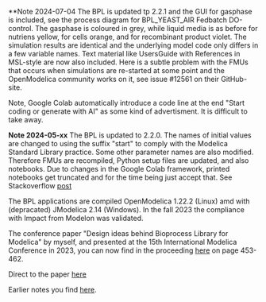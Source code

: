 **Note 2024-07-04
The BPL is updated tp 2.2.1 and the GUI for gasphase is included, see the process diagram for BPL\_YEAST\_AIR Fedbatch DO-control. The gasphase is coloured in grey, while liquid media is as before for nutriens yellow, for cells orange, and for recombinant product violet. The simulation results are identical and the underlying model code only differs in a few variable names. Text material like UsersGuide with References in MSL-style are now also included. Here is a subtle problem with the FMUs that occurs when simulations are re-started at some point and the OpenModelica community works on it, see issue #12561 on their GitHub-site.

Note, Google Colab automatically introduce a code line at the end "Start coding or generate with AI" as some kind of advertisment. It is difficult to take away.


**Note 2024-05-xx**
The BPL is updated to 2.2.0. The names of initial values are changed to using the suffix "start" to comply with the Modelica Standard Library practice. Some other parameter names are also modified. Therefore FMUs are recompiled, Python setup files are updated, and also notebooks. Due to changes in the Google Colab framework, printed notebooks get truncated and for the time being just accept that. See Stackoverflow 
[post](https://stackoverflow.com/questions/77860909/how-to-avoid-truncation-of-jupyter-notebooks-printed-from-colab-using-chrome)

The BPL applications are compiled OpenModelica 1.22.2 (Linux) amd with (depracated) JModelica 2.14 (Windows). 
In the fall 2023 the compliance with Impact from Modelon was validated. 

The conference paper "Design ideas behind Bioprocess Library for Modelica" by myself, and presented at the 15th International Modelica Conference in 2023, you can now find in the proceeding  [here](https://ecp.ep.liu.se/index.php/modelica/issue/view/83) on page 453-462.

Direct to the paper
[here](https://ecp.ep.liu.se/index.php/modelica/article/view/955) 


Earlier notes you find 
[here](https://github.com/janpeter19/References/blob/main/Notes.md).



